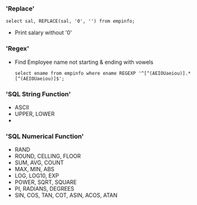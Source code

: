 ### 'Replace'
`select sal, REPLACE(sal, '0', '') from empinfo;`
- Print salary without '0'

### 'Regex'
- Find Employee name not starting & ending with vowels

    `select ename from empinfo where ename REGEXP '^[^(AEIOUaeiou)].*[^(AEIOUaeiou)]$';`

### 'SQL String Function'
- ASCII
- UPPER, LOWER
- 
### 'SQL Numerical Function'
- RAND
- ROUND, CELLING, FLOOR
- SUM, AVG, COUNT
- MAX, MIN, ABS
- LOG, LOG10, EXP
- POWER, SQRT, SQUARE
- PI, RADIANS, DEGREES
- SIN, COS, TAN, COT, ASIN, ACOS, ATAN